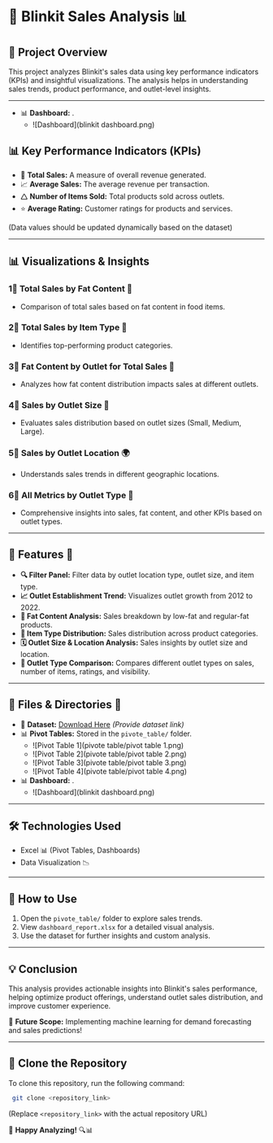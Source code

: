 # 🚀 Blinkit Sales Analysis 📊

## 📌 Project Overview
This project analyzes Blinkit's sales data using key performance indicators (KPIs) and insightful visualizations. The analysis helps in understanding sales trends, product performance, and outlet-level insights.

---
- 📊 **Dashboard:** .
  - ![Dashboard](blinkit dashboard.png)
  

## 📊 Key Performance Indicators (KPIs)

- 🛂 **Total Sales:** A measure of overall revenue generated.
- 📈 **Average Sales:** The average revenue per transaction.
- 🛆 **Number of Items Sold:** Total products sold across outlets.
- ⭐ **Average Rating:** Customer ratings for products and services.

(Data values should be updated dynamically based on the dataset)

---
## 📊 Visualizations & Insights

### 1⃣ Total Sales by Fat Content 🥑
   - Comparison of total sales based on fat content in food items.

### 2⃣ Total Sales by Item Type 🍜
   - Identifies top-performing product categories.

### 3⃣ Fat Content by Outlet for Total Sales 🏦
   - Analyzes how fat content distribution impacts sales at different outlets.

### 4⃣ Sales by Outlet Size 📏
   - Evaluates sales distribution based on outlet sizes (Small, Medium, Large).

### 5⃣ Sales by Outlet Location 🌍
   - Understands sales trends in different geographic locations.

### 6⃣ All Metrics by Outlet Type 🏢
   - Comprehensive insights into sales, fat content, and other KPIs based on outlet types.

---
## 📂 Features 🌻

- **🔍 Filter Panel:** Filter data by outlet location type, outlet size, and item type.
- **📈 Outlet Establishment Trend:** Visualizes outlet growth from 2012 to 2022.
- **🌮 Fat Content Analysis:** Sales breakdown by low-fat and regular-fat products.
- **🍔 Item Type Distribution:** Sales distribution across product categories.
- **🗓 Outlet Size & Location Analysis:** Sales insights by outlet size and location.
- **💼 Outlet Type Comparison:** Compares different outlet types on sales, number of items, ratings, and visibility.

---
## 📂 Files & Directories 📝

- 📄 **Dataset:** [Download Here](https://drive.google.com/drive/folders/1yW3iDT4J-fcXLC-vMwbWEPXzQsaRztYf?usp=sharing) *(Provide dataset link)*
- 📊 **Pivot Tables:** Stored in the `pivote_table/` folder.
  - ![Pivot Table 1](pivote table/pivot table 1.png)
  - ![Pivot Table 2](pivote table/pivot table 2.png)
  - ![Pivot Table 3](pivote table/pivot table 3.png)
  - ![Pivot Table 4](pivote table/pivot table 4.png)
- 📊 **Dashboard:** .
  - ![Dashboard](blinkit dashboard.png)

---
## 🛠️ Technologies Used
- Excel 📊 (Pivot Tables, Dashboards)
- Data Visualization 📉

---
## 📌 How to Use
1. Open the `pivote_table/` folder to explore sales trends.
2. View `dashboard_report.xlsx` for a detailed visual analysis.
3. Use the dataset for further insights and custom analysis.

---
## 💡 Conclusion
This analysis provides actionable insights into Blinkit's sales performance, helping optimize product offerings, understand outlet sales distribution, and improve customer experience.

🎯 **Future Scope:** Implementing machine learning for demand forecasting and sales predictions!

---
## 🔗 Clone the Repository
To clone this repository, run the following command:
```sh
 git clone <repository_link>
```
(Replace `<repository_link>` with the actual repository URL)

🚀 **Happy Analyzing!** 🔍📊
